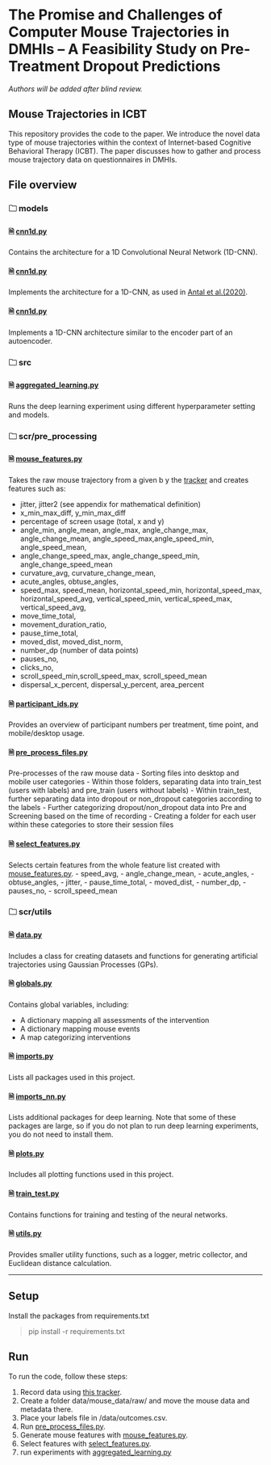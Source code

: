 # The Promise and Challenges of Computer Mouse Trajectories in DMHIs – A Feasibility Study on Pre-Treatment Dropout Predictions 

*Authors will be added after blind review.*

## Mouse Trajectories in ICBT
This repository provides the code to the paper.
We introduce the novel data type of mouse trajectories within the context of Internet-based Cognitive Behavioral Therapy (ICBT).
The paper discusses how to gather and process mouse trajectory data on questionnaires in DMHIs.


## File overview

### 🗀 models
#### 🗎 [cnn1d.py](./models/cnn1d.py)
Contains the architecture for a 1D Convolutional Neural Network (1D-CNN).

#### 🗎 [cnn1d.py](./models/cnn1d_antal_feher.py)
Implements the architecture for a 1D-CNN, as used in [Antal et al.(2020)](https://ieeexplore.ieee.org/document/9465583).

#### 🗎 [cnn1d.py](./models/cnn1d_encode.py)
Implements a 1D-CNN architecture similar to the encoder part of an autoencoder.

### 🗀 src
#### 🗎 [aggregated_learning.py](src/aggregated_learning.py)
Runs the deep learning experiment using different hyperparameter setting and models.

### 🗀 scr/pre_processing
#### 🗎 [mouse_features.py](./src/pre_processing/mouse_features.py)
Takes the raw mouse trajectory from a given b y the [tracker](https://github.com/jjmatthiesen/evtrack/tree/setup_karolinskaInstitutet) and creates features such as:
- jitter, jitter2 (see appendix for mathematical definition)
- x_min_max_diff, y_min_max_diff
- percentage of screen usage (total, x and y)
- angle_min, angle_mean, angle_max, angle_change_max, angle_change_mean, angle_speed_max,angle_speed_min, angle_speed_mean, 
- angle_change_speed_max, angle_change_speed_min, angle_change_speed_mean
- curvature_avg, curvature_change_mean,
- acute_angles, obtuse_angles, 
- speed_max, speed_mean, horizontal_speed_min, horizontal_speed_max, horizontal_speed_avg, vertical_speed_min, vertical_speed_max, vertical_speed_avg, 
- move_time_total, 
- movement_duration_ratio, 
- pause_time_total,
- moved_dist, moved_dist_norm,
- number_dp (number of data points)
- pauses_no,
- clicks_no,
- scroll_speed_min,scroll_speed_max, scroll_speed_mean
- dispersal_x_percent, dispersal_y_percent, area_percent

#### 🗎 [participant_ids.py](./src/pre_processing/participant_ids.py)
Provides an overview of participant numbers per treatment, time point, and mobile/desktop usage.

#### 🗎 [pre_process_files.py](./src/pre_processing/pre_process_files.py)
Pre-processes of the raw mouse data 
    - Sorting files into desktop and mobile user categories
    - Within those folders, separating data into train_test (users with labels) and pre_train (users without labels)
    - Within train_test, further separating data into dropout or non_dropout categories according to the labels
    - Further categorizing dropout/non_dropout data into Pre and Screening based on the time of recording
    - Creating a folder for each user within these categories to store their session files

#### 🗎 [select_features.py](./src/pre_processing/select_features.py)
Selects certain features from the whole feature list created with [mouse_features.py](./src/pre_processing/mouse_features.py).
    - speed_avg, 
    - angle_change_mean,
    - acute_angles,
    - obtuse_angles,
    - jitter,
    - pause_time_total,
    - moved_dist,
    - number_dp, 
    - pauses_no, 
    - scroll_speed_mean

### 🗀 scr/utils
#### 🗎 [data.py](./src/utils/data.py)
Includes a class for creating datasets and functions for generating artificial trajectories using Gaussian Processes (GPs).

#### 🗎 [globals.py](./src/utils/globals.py)
Contains global variables, including:
- A dictionary mapping all assessments of the intervention
- A dictionary mapping mouse events
- A map categorizing interventions

#### 🗎 [imports.py](./src/utils/imports.py)
Lists all packages used in this project.

#### 🗎 [imports_nn.py](./src/utils/imports_nn.py)
Lists additional packages for deep learning. 
Note that some of these packages are large, so if you do not plan to run deep learning experiments, you do not need to install them.

#### 🗎 [plots.py](./src/utils/plots.py)
Includes all plotting functions used in this project.

#### 🗎 [train_test.py](./src/utils/train_test.py)
Contains functions for training and testing of the neural networks.

#### 🗎 [utils.py](./src/utils/utils.py)
Provides smaller utility functions, such as a logger, metric collector, and Euclidean distance calculation. 

---
## Setup
Install the packages from requirements.txt

> pip install -r requirements.txt

##  Run
To run the code, follow these steps:

1. Record data using [this tracker](https://github.com/jjmatthiesen/evtrack/tree/setup_karolinskaInstitutet).
2. Create a folder data/mouse_data/raw/ and move the mouse data and metadata there.
3. Place your labels file in /data/outcomes.csv.
4. Run [pre_process_files.py](src/pre_processing/pre_process_files.py).
5. Generate mouse features with [mouse_features.py](src/pre_processing/mouse_features.py).
6. Select features with [select_features.py](src/pre_processing/select_features.py).
7. run experiments with [aggregated_learning.py](src/aggregated_learning.py)

